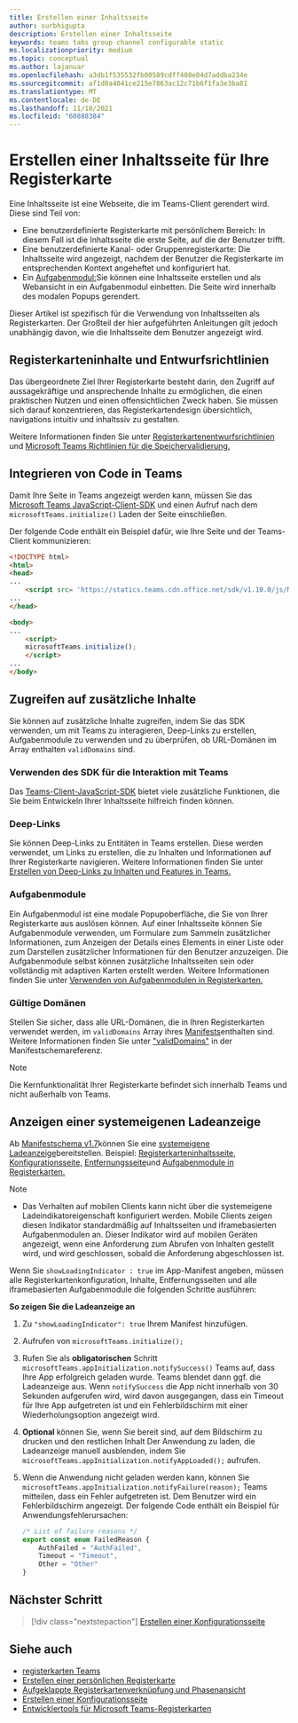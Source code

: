 ```yaml
---
title: Erstellen einer Inhaltsseite
author: surbhigupta
description: Erstellen einer Inhaltsseite
keywords: teams tabs group channel configurable static
ms.localizationpriority: medium
ms.topic: conceptual
ms.author: lajanuar
ms.openlocfilehash: a3db1f535532fb00589cdff408e04d7addba234e
ms.sourcegitcommit: af1d0a4041ce215e7863ac12c71b6f1fa3e3ba81
ms.translationtype: MT
ms.contentlocale: de-DE
ms.lasthandoff: 11/10/2021
ms.locfileid: "60888384"
---
```

# <a name="create-a-content-page-for-your-tab"></a>Erstellen einer Inhaltsseite für Ihre Registerkarte

Eine Inhaltsseite ist eine Webseite, die im Teams-Client gerendert wird. Diese sind Teil von:

* Eine benutzerdefinierte Registerkarte mit persönlichem Bereich: In diesem Fall ist die Inhaltsseite die erste Seite, auf die der Benutzer trifft.
* Eine benutzerdefinierte Kanal- oder Gruppenregisterkarte: Die Inhaltsseite wird angezeigt, nachdem der Benutzer die Registerkarte im entsprechenden Kontext angeheftet und konfiguriert hat.
* Ein [Aufgabenmodul:](~/task-modules-and-cards/what-are-task-modules.md)Sie können eine Inhaltsseite erstellen und als Webansicht in ein Aufgabenmodul einbetten. Die Seite wird innerhalb des modalen Popups gerendert.

Dieser Artikel ist spezifisch für die Verwendung von Inhaltsseiten als Registerkarten. Der Großteil der hier aufgeführten Anleitungen gilt jedoch unabhängig davon, wie die Inhaltsseite dem Benutzer angezeigt wird.

## <a name="tab-content-and-design-guidelines"></a>Registerkarteninhalte und Entwurfsrichtlinien

Das übergeordnete Ziel Ihrer Registerkarte besteht darin, den Zugriff auf aussagekräftige und ansprechende Inhalte zu ermöglichen, die einen praktischen Nutzen und einen offensichtlichen Zweck haben. Sie müssen sich darauf konzentrieren, das Registerkartendesign übersichtlich, navigations intuitiv und inhaltssiv zu gestalten.

Weitere Informationen finden Sie unter [Registerkartenentwurfsrichtlinien](~/tabs/design/tabs.md) und [Microsoft Teams Richtlinien für die Speichervalidierung.](~/concepts/deploy-and-publish/appsource/prepare/teams-store-validation-guidelines.md)

## <a name="integrate-your-code-with-teams"></a>Integrieren von Code in Teams

Damit Ihre Seite in Teams angezeigt werden kann, müssen Sie das [Microsoft Teams JavaScript-Client-SDK](/javascript/api/overview/msteams-client?view=msteams-client-js-latest&preserve-view=true) und einen Aufruf nach dem `microsoftTeams.initialize()` Laden der Seite einschließen. 

Der folgende Code enthält ein Beispiel dafür, wie Ihre Seite und der Teams-Client kommunizieren:

```html
<!DOCTYPE html>
<html>
<head>
...
    <script src= 'https://statics.teams.cdn.office.net/sdk/v1.10.0/js/MicrosoftTeams.min.js'></script>
...
</head>

<body>
...
    <script>
    microsoftTeams.initialize();
    </script>
...
</body>
```

## <a name="access-additional-content"></a>Zugreifen auf zusätzliche Inhalte

Sie können auf zusätzliche Inhalte zugreifen, indem Sie das SDK verwenden, um mit Teams zu interagieren, Deep-Links zu erstellen, Aufgabenmodule zu verwenden und zu überprüfen, ob URL-Domänen im Array enthalten `validDomains` sind.

### <a name="use-the-sdk-to-interact-with-teams"></a>Verwenden des SDK für die Interaktion mit Teams

Das [Teams-Client-JavaScript-SDK](~/tabs/how-to/using-teams-client-sdk.md) bietet viele zusätzliche Funktionen, die Sie beim Entwickeln Ihrer Inhaltsseite hilfreich finden können.

### <a name="deep-links"></a>Deep-Links

Sie können Deep-Links zu Entitäten in Teams erstellen. Diese werden verwendet, um Links zu erstellen, die zu Inhalten und Informationen auf Ihrer Registerkarte navigieren. Weitere Informationen finden Sie unter [Erstellen von Deep-Links zu Inhalten und Features in Teams.](~/concepts/build-and-test/deep-links.md)

### <a name="task-modules"></a>Aufgabenmodule

Ein Aufgabenmodul ist eine modale Popupoberfläche, die Sie von Ihrer Registerkarte aus auslösen können. Auf einer Inhaltsseite können Sie Aufgabenmodule verwenden, um Formulare zum Sammeln zusätzlicher Informationen, zum Anzeigen der Details eines Elements in einer Liste oder zum Darstellen zusätzlicher Informationen für den Benutzer anzuzeigen. Die Aufgabenmodule selbst können zusätzliche Inhaltsseiten sein oder vollständig mit adaptiven Karten erstellt werden. Weitere Informationen finden Sie unter [Verwenden von Aufgabenmodulen in Registerkarten.](~/task-modules-and-cards/task-modules/task-modules-tabs.md)

### <a name="valid-domains"></a>Gültige Domänen

Stellen Sie sicher, dass alle URL-Domänen, die in Ihren Registerkarten verwendet werden, im `validDomains` Array ihres [Manifests](~/concepts/build-and-test/apps-package.md)enthalten sind. Weitere Informationen finden Sie unter ["validDomains"](~/resources/schema/manifest-schema.md#validdomains) in der Manifestschemareferenz.

> [!NOTE]
> Die Kernfunktionalität Ihrer Registerkarte befindet sich innerhalb Teams und nicht außerhalb von Teams.

## <a name="show-a-native-loading-indicator"></a>Anzeigen einer systemeigenen Ladeanzeige

Ab [Manifestschema v1.7](../../../resources/schema/manifest-schema.md)können Sie eine [systemeigene Ladeanzeige](../../../resources/schema/manifest-schema.md#showloadingindicator)bereitstellen. Beispiel: [Registerkarteninhaltsseite,](#integrate-your-code-with-teams) [Konfigurationsseite,](configuration-page.md) [Entfernungsseite](removal-page.md)und [Aufgabenmodule in Registerkarten.](../../../task-modules-and-cards/task-modules/task-modules-tabs.md)

> [!NOTE]
> * Das Verhalten auf mobilen Clients kann nicht über die systemeigene Ladeindikatoreigenschaft konfiguriert werden. Mobile Clients zeigen diesen Indikator standardmäßig auf Inhaltsseiten und iframebasierten Aufgabenmodulen an. Dieser Indikator wird auf mobilen Geräten angezeigt, wenn eine Anforderung zum Abrufen von Inhalten gestellt wird, und wird geschlossen, sobald die Anforderung abgeschlossen ist.

Wenn Sie `showLoadingIndicator : true`  im App-Manifest angeben, müssen alle Registerkartenkonfiguration, Inhalte, Entfernungsseiten und alle iframebasierten Aufgabenmodule die folgenden Schritte ausführen:

**So zeigen Sie die Ladeanzeige an**

1. Zu `"showLoadingIndicator": true` Ihrem Manifest hinzufügen.
1. Aufrufen von `microsoftTeams.initialize();`
1. Rufen Sie als **obligatorischen** Schritt `microsoftTeams.appInitialization.notifySuccess()` Teams auf, dass Ihre App erfolgreich geladen wurde. Teams blendet dann ggf. die Ladeanzeige aus. Wenn `notifySuccess`  die App nicht innerhalb von 30 Sekunden aufgerufen wird, wird davon ausgegangen, dass ein Timeout für Ihre App aufgetreten ist und ein Fehlerbildschirm mit einer Wiederholungsoption angezeigt wird.
1. **Optional** können Sie, wenn Sie bereit sind, auf dem Bildschirm zu drucken und den restlichen Inhalt Der Anwendung zu laden, die Ladeanzeige manuell ausblenden, indem Sie `microsoftTeams.appInitialization.notifyAppLoaded();` aufrufen.
1. Wenn die Anwendung nicht geladen werden kann, können Sie `microsoftTeams.appInitialization.notifyFailure(reason);` Teams mitteilen, dass ein Fehler aufgetreten ist. Dem Benutzer wird ein Fehlerbildschirm angezeigt. Der folgende Code enthält ein Beispiel für Anwendungsfehlerursachen:

    ```typescript
    /* List of failure reasons */
    export const enum FailedReason {
        AuthFailed = "AuthFailed",
        Timeout = "Timeout",
        Other = "Other"
    }
    ```

## <a name="next-step"></a>Nächster Schritt

> [!div class="nextstepaction"]
> [Erstellen einer Konfigurationsseite](~/tabs/how-to/create-tab-pages/configuration-page.md)

## <a name="see-also"></a>Siehe auch
 
* [registerkarten Teams](~/tabs/what-are-tabs.md)
* [Erstellen einer persönlichen Registerkarte](~/tabs/how-to/create-personal-tab.md)
* [Aufgeklappte Registerkartenverknüpfung und Phasenansicht](~/tabs/tabs-link-unfurling.md)
* [Erstellen einer Konfigurationsseite](~/tabs/how-to/create-tab-pages/configuration-page.md)
* [Entwicklertools für Microsoft Teams-Registerkarten](~/tabs/how-to/developer-tools.md)
